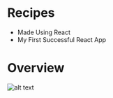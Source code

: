 # Recipes
- Made Using React
- My First Successful React App

# Overview
![alt text](https://dl.dropbox.com/s/5ww9nu638ip13vm/recipes.PNG?dl=0)
